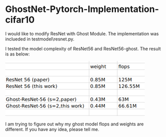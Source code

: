 # GhostNet-Pytorch-Implementation-cifar10


I would like to modify ResNet with Ghost Module. The implementation was inclueded in testmodel\resnet.py.

I tested the model complexity of ResNet56 and ResNet56-ghost. The result is as below:


![](https://github.com/U-C-J/GhostNet-Pytorch-Implementation-cifar10/blob/master/Screenshot%20from%202020-08-04%2014-58-08.png)


I am trying to figure out why my ghost model flops and weights are different. If you have any idea, please tell me.
